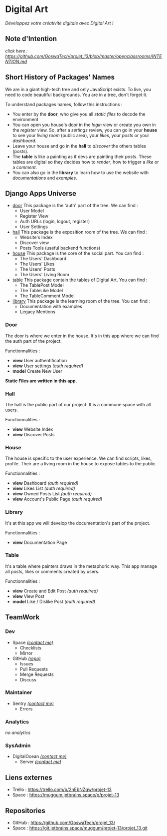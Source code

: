 # Digital Art
*Développez votre créativité digitale avec Digital Art !*

## Note d'Intention
*click here : https://github.com/GoswaTech/projet_13/blob/master/openclassrooms/INTENTION.md*

## Short History of Packages' Names

We are in a giant high-tech tree and only JavaScript exists. To live, you need to code
beautiful backgrounds. You are in a tree, don't forget it.

To understand packages names, follow this instructions :

- You enter by the **door**, who give you all *static files* to decode the
environment
- You can open you house's door in the *login* view or create you own in the
*register* view. So, after a *settings* review, you can go in your **house**
to see your *living room* (public area), your *likes*, your *posts* or
your *dashboard*.
- Leave your house and go in the **hall** to *discover* the others tables
(posts).
- The **table** is like a painting as if devs are painting their *posts*. These
tables are digital so they decides how to *render*, how to trigger a *like*
or a *comment*.
- You can also go in the **library** to learn how to use the website with
*documentations* and *examples*.

## Django Apps Universe

- [door](https://github.com/GoswaTech/projet_13/blob/master/door/README.md)
This package is the 'auth' part of the tree. We can find :
  - User Model
  - Register View
  - Auth URLs (login, logout, register)
  - User Settings
- [hall](https://github.com/GoswaTech/projet_13/blob/master/hall/README.md)
This package is the exposition room of the tree. We can find :
  - Website's Index
  - Discover view
  - Posts Tools (useful backend functions)
- [house](https://github.com/GoswaTech/projet_13/blob/master/house/README.md)
This package is the core of the social part. You can find :
  - The Users' Dashboard
  - The Users' Likes
  - The Users' Posts
  - The Users' Living Room
- [table](https://github.com/GoswaTech/projet_13/blob/master/table/README.md)
This package contain the tables of Digital Art. You can find :
  - The TablePost Model
  - The TableLike Model
  - The TableComment Model
- [library](https://github.com/GoswaTech/projet_13/blob/master/library/README.md)
This package is the learning room of the tree. You can find :
  - Documentation with examples
  - Legacy Mentions

### Door

The door is where we enter in the house. It's in this app where we can
find the auth part of the project.

Functionnalities :
- **view** User authentification
- **view** User settings *(auth required)*
- **model** Create New User

**Static Files are written in this app.**

### Hall

The hall is the public part of our project. It is a commune space with
all users.

Functionnalities :
- **view** Website Index
- **view** Discover Posts

### House

The house is specific to the user experience. We can find scripts,
likes, profile. Their are a living room in the house to expose
tables to the public.

Functionnalities :
- **view** Dashboard *(auth required)*
- **view** Likes List *(auth required)*
- **view** Owned Posts List *(auth required)*
- **view** Account's Public Page *(auth required)*

### Library

It's at this app we will develop the documentation's part of
the project.

Functionnalities :
- **view** Documentation Page

### Table

It's a table where painters draws in the metaphoric way. This app
manage all posts, likes or comments created by users.

Functionnalities :
- **view** Create and Edit Post *(auth required)*
- **view** View Post
- **model** Like / Dislike Post *(auth reqiured)*

## TeamWork

### Dev
- Space [*(contact me)*](mailto:arthur.neyer@muggum.fr)
    - Checklists
    - Mirror
- GitHub [*(repo)*](https://github.com/GoswaTech/projet_13/)
    - Issues
    - Pull Requests
    - Merge Requests
    - Discuss

### Maintainer
- Sentry [*(contact me)*](mailto:arthur.neyer@muggum.fr)
    - Errors

### Analytics
*no analytics*

### SysAdmin
- DigitalOcean [*(contact me)*](mailto:arthur.neyer@muggum.fr)
    - Server [*(contact me)*](mailto:arthur.neyer@muggum.fr)

## Liens externes
- Trello : https://trello.com/b/2nEbNZqw/projet-13
- Space : https://muggum.jetbrains.space/p/projet-13

## Repositories
- GitHub : https://github.com/GoswaTech/projet_13/
- Space : https://git.jetbrains.space/muggum/projet-13/projet_13.git

